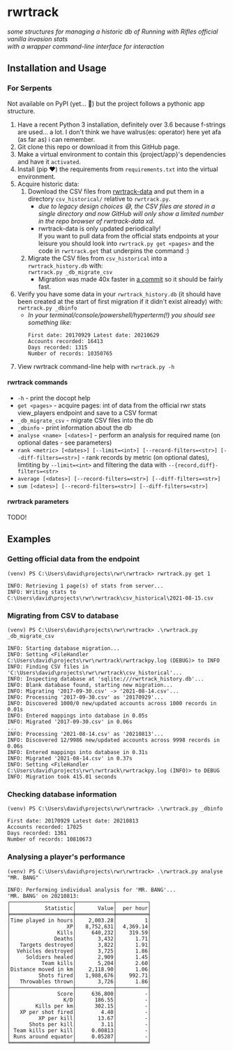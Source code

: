 # rwrtrack
*some structures for managing a historic db of Running with Rifles official vanilla invasion stats*  
*with a wrapper command-line interface for interaction*

## Installation and Usage
### For Serpents
Not available on PyPI (yet... :eyes:) but the project follows a pythonic app structure.  
1. Have a recent Python 3 installation, definitely over 3.6 because f-strings are used... a lot. I don't think we have walrus(es: operator) here yet afa (as far as) i can remember.
2. Git clone this repo or download it from this GitHub page.
3. Make a virtual environment to contain this {project/app}'s dependencies and have it `activated`.
4. Install (pip :heart:) the requirements from `requirements.txt` into the virtual environment.
5. Acquire historic data:
    1. Download the CSV files from [rwrtrack-data](https://github.com/rwr-community-dev/rwrtrack-data) and put them in a directory `csv_historical/` relative to `rwrtrack.py`.
       * *due to legacy design choices :sweat_smile:, the CSV files are stored in a single directory and now GitHub will only show a limited number in the repo browser of rwrtrack-data xd.*
       * rwrtrack-data is only updated periodically!  \
         If you want to pull data from the official stats endpoints at your leisure you should look into `rwrtrack.py get <pages>` and the code in `rwrtrack.get` that underpins the command :)
    2. Migrate the CSV files from `csv_historical` into a `rwrtrack_history.db` with:  
       `rwrtrack.py _db_migrate_csv`
       * Migration was made 40x faster in [a commit](https://github.com/rwr-community-dev/rwrtrack/commit/59a9fe39ad533e2bd5968055d1002bc39c268eaf) so it should be fairly fast.
6. Verify you have some data in your `rwrtrack_history.db` (it should have been created at the start of first migration if it didn't exist already) with:  
   `rwrtrack.py _dbinfo`  
   * *In your terminal/console/powershell/hyperterm(!) you should see something like:*
     ```
     First date: 20170929 Latest date: 20210629
     Accounts recorded: 16413
     Days recorded: 1315
     Number of records: 10350765
     ```
7. View rwrtrack command-line help with `rwrtrack.py -h`

#### rwrtrack commands
* `-h` - print the docopt help
* `get <pages>` - acquire pages: int of data from the official rwr stats view_players endpoint and save to a CSV format
* `_db_migrate_csv` - migrate CSV files into the db
* `_dbinfo` - print information about the db
* `analyse <name> [<dates>]` - perform an analysis for required name (on optional dates - see parameters)
* `rank <metric> [<dates>] [--limit=<int>] [--record-filters=<str>] [--diff-filters=<str>]` - rank records by metric (on optional dates), limtiting by `--limit=<int>` and filtering the data with `--{record,diff}-filters=<str>`
* `average [<dates>] [--record-filters=<str>] [--diff-filters=<str>]`
* `sum [<dates>] [--record-filters=<str>] [--diff-filters=<str>]`

#### rwrtrack parameters
TODO!

## Examples
### Getting official data from the endpoint
`(venv) PS C:\Users\david\projects\rwr\rwrtrack> rwrtrack.py get 1`
```
INFO: Retrieving 1 page(s) of stats from server...
INFO: Writing stats to C:\Users\david\projects\rwr\rwrtrack\csv_historical\2021-08-15.csv
```

### Migrating from CSV to database
`(venv) PS C:\Users\david\projects\rwr\rwrtrack> .\rwrtrack.py _db_migrate_csv`
```
INFO: Starting database migration...
INFO: Setting <FileHandler C:\Users\david\projects\rwr\rwrtrack\rwrtrackpy.log (DEBUG)> to INFO
INFO: Finding CSV files in 'C:\Users\david\projects\rwr\rwrtrack\csv_historical'...
INFO: Inspecting database at 'sqlite:///rwrtrack_history.db'...
INFO: Blank database found, starting new migration...
INFO: Migrating '2017-09-30.csv' -> '2021-08-14.csv'...
INFO: Processing '2017-09-30.csv' as '20170929'...
INFO: Discovered 1000/0 new/updated accounts across 1000 records in 0.01s
INFO: Entered mappings into database in 0.05s
INFO: Migrated '2017-09-30.csv' in 0.06s
...
INFO: Processing '2021-08-14.csv' as '20210813'...
INFO: Discovered 12/9986 new/updated accounts across 9998 records in 0.06s
INFO: Entered mappings into database in 0.31s
INFO: Migrated '2021-08-14.csv' in 0.37s
INFO: Setting <FileHandler C:\Users\david\projects\rwr\rwrtrack\rwrtrackpy.log (INFO)> to DEBUG
INFO: Migration took 415.01 seconds
```

### Checking database information
`(venv) PS C:\Users\david\projects\rwr\rwrtrack> .\rwrtrack.py _dbinfo`
```
First date: 20170929 Latest date: 20210813
Accounts recorded: 17025
Days recorded: 1361
Number of records: 10810673
```

### Analysing a player's performance
`(venv) PS C:\Users\david\projects\rwr\rwrtrack> .\rwrtrack.py analyse "MR. BANG"`
```
INFO: Performing individual analysis for 'MR. BANG'...
'MR. BANG' on 20210813:
┌────────────────────┬────────────┬──────────┐
│           Statistic│       Value│  per hour│
╞════════════════════╪════════════╪══════════╡
│Time played in hours│    2,003.28│         1│
│                  XP│   8,752,631│  4,369.14│
│               Kills│     640,232│    319.59│
│              Deaths│       3,432│      1.71│
│   Targets destroyed│       3,822│      1.91│
│  Vehicles destroyed│       3,725│      1.86│
│     Soldiers healed│       2,909│      1.45│
│          Team kills│       5,204│      2.60│
│Distance moved in km│    2,118.90│      1.06│
│         Shots fired│   1,988,676│    992.71│
│   Throwables thrown│       3,726│      1.86│
├────────────────────┼────────────┼──────────┤
│               Score│     636,800│         -│
│                 K/D│      186.55│         -│
│        Kills per km│      302.15│         -│
│   XP per shot fired│        4.40│         -│
│         XP per kill│       13.67│         -│
│      Shots per kill│        3.11│         -│
│ Team kills per kill│     0.00813│         -│
│ Runs around equator│     0.05287│         -│
╘════════════════════╧════════════╧══════════╛
```
